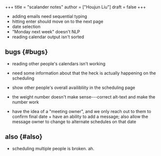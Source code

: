 +++
title = "scalander notes"
author = ["Houjun Liu"]
draft = false
+++

-   adding emails need sequential typing
-   hitting enter should move on to the next page
-   date selection
-   "Monday next week" doesn't NLP
-   reading calendar output isn't sorted


## bugs {#bugs}

-   reading other people's calendars isn't working
-   need some information about that the heck is actually happening on the scheduling
-   show other people's overall availibliity in the scheduling page
-   the weight number doesn't make sense---correct alt-text and make the number work

-   have the idea of a "meeting owner", and we only reach out to them to confirm final date + have an ability to add a message; also allow the message owner to change to alternate schedules on that date


## also {#also}

-   scheduling multiple people is broken. ah.